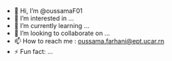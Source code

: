 - 👋 Hi, I’m @oussamaF01
- 👀 I’m interested in ...
- 🌱 I’m currently learning ...
- 💞️ I’m looking to collaborate on ...
- 📫 How to reach me : oussama.farhani@ept.ucar.rn
- ⚡ Fun fact: ...

<!---
oussamaF01/oussamaF01 is a ✨ special ✨ repository because its `README.md` (this file) appears on your GitHub profile.
You can click the Preview link to take a look at your changes.
--->

